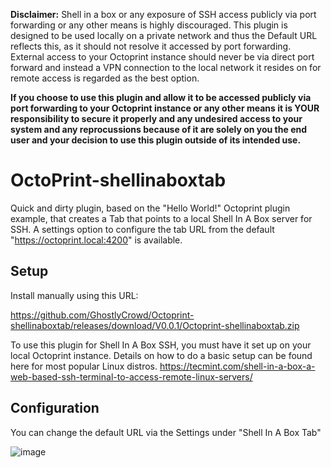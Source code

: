 **Disclaimer:**
    Shell in a box or any exposure of SSH access publicly via port forwarding or any other means is highly discouraged. This plugin is designed to be used locally on a private network and thus the Default URL reflects this, as it should not resolve it accessed by port forwarding. External access to your Octoprint instance should never be via direct port forward and instead a VPN connection to the local network it resides on for remote access is regarded as the best option.

   **If you choose to use this plugin and allow it to be accessed publicly via port forwarding to your Octoprint instance or any other means it is YOUR responsibility to secure it properly and any undesired access to your system and any reprocussions because of it are solely on you the end user and your decision to use this plugin outside of its intended use.**


# OctoPrint-shellinaboxtab

   Quick and dirty plugin, based on the "Hello World!" Octoprint plugin example, that creates a Tab that points to a local Shell In A Box server for SSH. A settings option to configure the tab URL from the default "https://octoprint.local:4200" is available.

## Setup


Install manually using this URL:

   https://github.com/GhostlyCrowd/Octoprint-shellinaboxtab/releases/download/V0.0.1/Octoprint-shellinaboxtab.zip

   To use this plugin for Shell In A Box SSH, you must have it set up on your local Octoprint instance. Details on how to do a basic setup can be found here for most popular Linux distros. https://tecmint.com/shell-in-a-box-a-web-based-ssh-terminal-to-access-remote-linux-servers/

## Configuration

   You can change the default URL via the Settings under "Shell In A Box Tab"

![image](https://user-images.githubusercontent.com/1682110/138502946-2d10944e-7d65-45dc-8be3-7f87a804027e.png)

